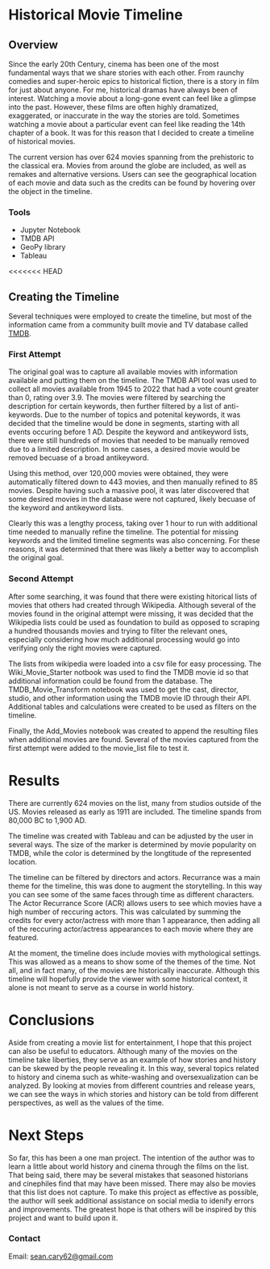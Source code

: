# Historical Movie Timeline

## Overview
Since the early 20th Century, cinema has been one of the most fundamental ways that we share stories with each other. From raunchy comedies and super-heroic epics to historical fiction, there is a story in film for just about anyone. For me, historical dramas have always been of interest. Watching a movie about a long-gone event can feel like a glimpse into the past. However, these films are often highly dramatized, exaggerated, or inaccurate in the way the stories are told. Sometimes watching a movie about a particular event can feel like reading the 14th chapter of a book. It was for this reason that I decided to create a timeline of historical movies. 

The current version has over 624 movies spanning from the prehistoric to the classical era. Movies from around the globe are included, as well as remakes and alternative versions. Users can see the geographical location of each movie and data such as the credits can be found by hovering over the object in the timeline.

### Tools
- Jupyter Notebook
- TMDB API
- GeoPy library
- Tableau

<<<<<<< HEAD
## Creating the Timeline

Several techniques were employed to create the timeline, but most of the information came from a community built movie and TV database called [TMDB](https://www.themoviedb.org/?language=en-US). 

### First Attempt
The original goal was to capture all available movies with information available and putting them on the timeline. The TMDB API tool was used to collect all movies available from 1945 to 2022 that had a vote count greater than 0, rating over 3.9. The movies were filtered by searching the description for certain keywords, then further filtered by a list of anti-keywords. Due to the number of topics and potenital keywords, it was decided that the timeline would be done in segments, starting with all events occuring before 1 AD. Despite the keyword and antikeyword lists, there were still hundreds of movies that needed to be manually removed due to a limited description. In some cases, a desired movie would be removed becuase of a broad antikeyword. 

Using this method, over 120,000 movies were obtained, they were automatically filtered down to 443 movies, and then manually refined to 85 movies. Despite having such a massive pool, it was later discovered that some desired movies in the database were not captured, likely becuase of the keyword and antikeyword lists. 

Clearly this was a lengthy process, taking over 1 hour to run with additional time needed to manually refine the timeline. The potential for missing keywords and the limited timeline segments was also concerning. For these reasons, it was determined that there was likely a better way to accomplish the original goal.

### Second Attempt

After some searching, it was found that there were existing hitorical lists of movies that others had created through Wikipedia. Although several of the movies found in the original attempt were missing, it was decided that the Wikipedia lists could be used as foundation to build as opposed to scraping a hundred thousands movies and trying to filter the relevant ones, especially considering how much additional processing would go into verifying only the right movies were captured. 

The lists from wikipedia were loaded into a csv file for easy processing. The Wiki_Movie_Starter notbook was used to find the TMDB movie id so that additional information could be found from the database. The TMDB_Movie_Transform notebook was used to get the cast, director, studio, and other information using the TMDB movie ID through their API. Additional tables and calculations were created to be used as filters on the timeline.

Finally, the Add_Movies notebook was created to append the resulting files when additional movies are found. Several of the movies captured from the first attempt were added to the movie_list file to test it.

# Results

There are currently 624 movies on the list, many from studios outside of the US. Movies released as early as 1911 are included. The timeline spands from 80,000 BC to 1,900 AD. 

The timeline was created with Tableau and can be adjusted by the user in several ways. The size of the marker is determined by movie popularity on TMDB, while the color is determined by the longtitude of the represented location. 

The timeline can be filtered by directors and actors. Recurrance was a main theme for the timeline, this was done to augment the storytelling. In this way you can see some of the same faces through time as different characters. The Actor Recurrance Score (ACR) allows users to see which movies have a high number of reccuring actors. This was calculated by summing the credits for every actor/actress with more than 1 appearance, then adding all of the reccuring actor/actress appearances to each movie where they are featured.

At the moment, the timeline does include movies with mythological settings. This was allowed as a means to show some of the themes of the time. Not all, and in fact many, of the movies are historically inaccurate. Although this timeline will hopefully provide the viewer with some historical context, it alone is not meant to serve as a course in world history.

# Conclusions

Aside from creating a movie list for entertainment, I hope that this project can also be useful to educators. Although many of the movies on the timeline take liberties, they serve as an example of how stories and history can be skewed by the people revealing it. In this way, several topics related to history and cinema such as white-washing and oversexualization can be analyzed. By looking at movies from different countries and release years, we can see the ways in which stories and history can be told from different perspectives, as well as the values of the time. 

# Next Steps

So far, this has been a one man project. The intention of the author was to learn a little about world history and cinema through the films on the list. That being said, there may be several mistakes that seasoned historians and cinephiles find that may have been missed. There may also be movies that this list does not capture. To make this project as effective as possible, the author will seek additional assistance on social media to idenify errors and improvements. The greatest hope is that others will be inspired by this project and want to build upon it. 

### Contact 
Email: sean.cary62@gmail.com

